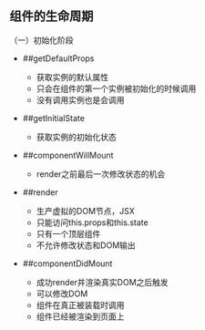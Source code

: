 ## 组件的生命周期 

（一）初始化阶段
*  ##getDefaultProps
    *  获取实例的默认属性
    *  只会在组件的第一个实例被初始化的时候调用
    *  没有调用实例也是会调用

*  ##getInitialState
    *  获取实例的初始化状态

*  ##componentWillMount
    *  render之前最后一次修改状态的机会

*  ##render
    *  生产虚拟的DOM节点，JSX
    *  只能访问this.props和this.state
    *  只有一个顶层组件
    *  不允许修改状态和DOM输出

*  ##componentDidMount
    *  成功render并渲染真实DOM之后触发
    *  可以修改DOM
    *  组件在真正被装载时调用
    *  组件已经被渲染到页面上
